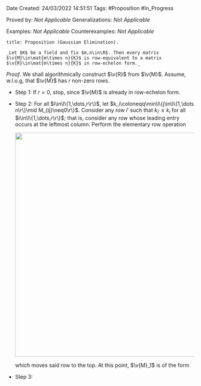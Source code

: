 <br />
<br />

Date Created: 24/03/2022 14:51:51
Tags: #Proposition #In_Progress

Proved by: _Not Applicable_
Generalizations: _Not Applicable_

Examples: _Not Applicable_
Counterexamples: _Not Applicable_

``` ad-Proposition
title: Proposition (Gaussian Elimination).

_Let $K$ be a field and fix $m,n\in\R$. Then every matrix $\v{M}\in\mat{m\times n}{K}$ is row-equivalent to a matrix $\v{R}\in\mat{m\times n}{K}$ in row-echelon form._

```

_Proof_. We shall algorithmically construct $\v{R}$ from $\v{M}$. Assume, w.l.o.g, that $\v{M}$ has $r$ non-zero rows.
* Step 1: If $r=0$, stop, since $\v{M}$ is already in row-echelon form.

* Step 2: For all $i\in\l\{1,\dots,r\r\}$, let $k_i\coloneqq\min\l\{j\in\l\{1,\dots n\r\}\mid M_{ij}\neq0\r\}$. Consider any row $i'$ such that $k_{i'}\leq k_i$ for all $i\in\l\{1,\dots,r\r\}$; that is, consider any row whose leading entry occurs at the leftmost column. Perform the elementary row operation

  <center><img src="https://raw.githubusercontent.com/zhaoshenzhai/MathWiki/master/Images/2022-03-24_185733/image.svg", width=600></center>

    which moves said row to the top. At this point, $\v{M}_1$ is of the form
* Step 3: 
